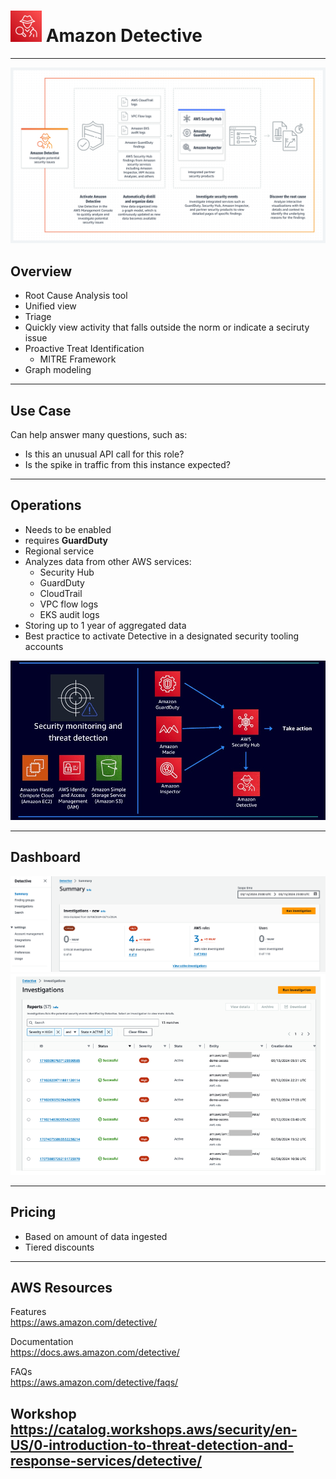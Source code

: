 # <img src="../../images/DetectiveLogo.png" alt="Amazon Detective" style="height: 50px; width:50px;"/>  Amazon Detective  

---  
![Amazon Detective Overview](../../images/DetectiveOverview.png)  

## Overview  
- Root Cause Analysis tool
- Unified view
- Triage  
- Quickly view activity that falls outside the norm  or indicate a seciruty issue
- Proactive Treat Identification
  - MITRE Framework 
- Graph modeling

---   
## Use Case
Can help answer many questions, such as:
- Is this an unusual API call for this role?
- Is the spike in traffic from this instance expected?


---  
## Operations  
- Needs to be enabled  
- requires **GuardDuty**  
- Regional service
- Analyzes data from other AWS services:
  - Security Hub
  - GuardDuty
  - CloudTrail 
  - VPC flow logs
  - EKS audit logs
- Storing up to 1 year of aggregated data 
- Best practice to activate Detective in a designated security tooling accounts  

<img src="../../images/DetectiveOperations.jpg" alt="Amazon Detective Operations" style="width:550px;"/>

---  
## Dashboard

<img src="../../images/DetectiveDashboard1.png" alt="Amazon Detective Dashboard" style="width:550px;"/>
  

<img src="../../images/DetectiveDashboard2.png" alt="Amazon Detective Dashboard" style="width:550px;"/>

---  
## Pricing
- Based on amount of data ingested
- Tiered discounts 


---  
## AWS Resources

Features  
https://aws.amazon.com/detective/

Documentation  
https://docs.aws.amazon.com/detective/

FAQs  
https://aws.amazon.com/detective/faqs/

Workshop  
https://catalog.workshops.aws/security/en-US/0-introduction-to-threat-detection-and-response-services/detective/
---  

